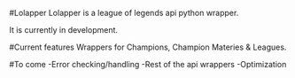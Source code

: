 #Lolapper
Lolapper is a league of legends api python wrapper.

It is currently in development.

#Current features
Wrappers for Champions, Champion Materies & Leagues.


#To come
-Error checking/handling
-Rest of the api wrappers
-Optimization